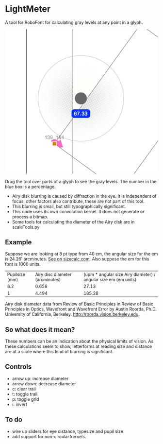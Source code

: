 # LightMeter
A tool for RoboFont for calculating gray levels at any point in a glyph.

![LightMeter Screenshot](https://github.com/LettError/LightMeter/blob/master/LightMeterScreenshot.png)

Drag the tool over parts of a glyph to see the gray levels. The number in the blue box is a percentage.

* Airy disk blurring is caused by diffraction in the eye. It is independent of focus, other factors also contribute, these are not part of this tool.
* This blurring is small, but still typographically significant.
* This code uses its own convolution kernel. It does not generate or process a bitmap. 
* Some tools for calculating the diameter of the Airy disk are in scaleTools.py

## Example

Suppose we are looking at 8 pt type from 40 cm, the angular size for the em is 24.26' arcminutes. [See on sizecalc.com](http://sizecalc.com/#distance=400millimeters&physical-size=8points&perceived-size-units=arcminutes). Also suppose the em for this font is 1000 units. 

<table>
<tr>
<td>Pupilsize (mm)</td><td>Airy disc diameter (arcminutes)</td><td>(upm * angular size Airy diameter) / angular size em (em units)</td>
</tr>

<tr>
<td> 8.2</td><td>0.658</td><td>27.13</td>
</tr>


<tr>
<td> 1</td><td>4.494</td><td>185.28</td>
</tr>
</table>

Airy disk diameter data from Review of Basic Principles in Review of Basic Principles in Optics, Wavefront and Wavefront Error by Austin Roorda, Ph.D. University of California, Berkeley. http://roorda.vision.berkeley.edu.

## So what does it mean?
These numbers can be an indication about the physical limits of vision. As these calculations seem to show, letterforms at reading size and distance are at a scale where this kind of blurring is significant.

## Controls
* arrow up: increase diameter
* arrow down: decrease diameter
* c: clear trail
* t: toggle trail
* p: toggle grid
* i: invert

## To do
* wire up sliders for eye distance, typesize and pupil size.
* add support for non-circular kernels. 
